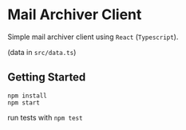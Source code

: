 # Mail Archiver Client

Simple mail archiver client using `React` (`Typescript`).

(data in `src/data.ts`)

## Getting Started

```
npm install
npm start
```

run tests with `npm test`
